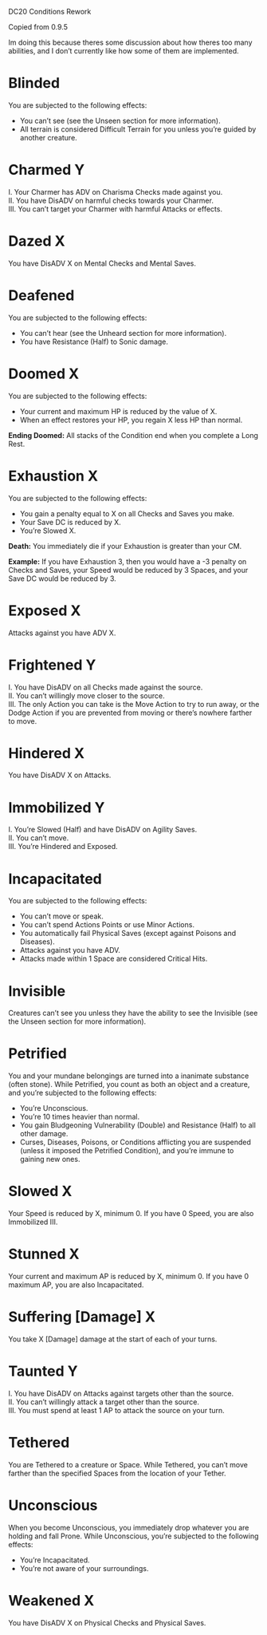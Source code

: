 DC20 Conditions Rework

Copied from 0.9.5

Im doing this because theres some discussion about how theres too many abilities, and I don’t currently like how some of them are implemented.

# Blinded

You are subjected to the following effects:

-   You can’t see (see the Unseen section for more information).
-   All terrain is considered Difficult Terrain for you unless you’re guided by another creature.

# Charmed Y

I. Your Charmer has ADV on Charisma Checks made against you.  
II. You have DisADV on harmful checks towards your Charmer.  
III. You can’t target your Charmer with harmful Attacks or effects.

# Dazed X

You have DisADV X on Mental Checks and Mental Saves.

# Deafened

You are subjected to the following effects:

-   You can’t hear (see the Unheard section for more information).
-   You have Resistance (Half) to Sonic damage.

# Doomed X

You are subjected to the following effects:

-   Your current and maximum HP is reduced by the value of X.
-   When an effect restores your HP, you regain X less HP than normal.

**Ending Doomed:** All stacks of the Condition end when you complete a Long Rest.

# Exhaustion X

You are subjected to the following effects:

-   You gain a penalty equal to X on all Checks and Saves you make.
-   Your Save DC is reduced by X.
-   You’re Slowed X.

**Death:** You immediately die if your Exhaustion is greater than your CM.

**Example:** If you have Exhaustion 3, then you would have a -3 penalty on Checks and Saves, your Speed would be reduced by 3 Spaces, and your Save DC would be reduced by 3.

# Exposed X

Attacks against you have ADV X.

# Frightened Y

I. You have DisADV on all Checks made against the source.  
II. You can’t willingly move closer to the source.  
III. The only Action you can take is the Move Action to try to run away, or the Dodge Action if you are prevented from moving or there’s nowhere farther to move.

# Hindered X

You have DisADV X on Attacks.

# Immobilized Y

I. You’re Slowed (Half) and have DisADV on Agility Saves.  
II. You can’t move.  
III. You’re Hindered and Exposed.

# Incapacitated

You are subjected to the following effects:

-   You can’t move or speak.
-   You can’t spend Actions Points or use Minor Actions.
-   You automatically fail Physical Saves (except against Poisons and Diseases).
-   Attacks against you have ADV.
-   Attacks made within 1 Space are considered Critical Hits.

# Invisible

Creatures can’t see you unless they have the ability to see the Invisible (see the Unseen section for more information).

# Petrified

You and your mundane belongings are turned into a inanimate substance (often stone). While Petrified, you count as both an object and a creature, and you’re subjected to the following effects:

-   You’re Unconscious.
-   You’re 10 times heavier than normal.
-   You gain Bludgeoning Vulnerability (Double) and Resistance (Half) to all other damage.
-   Curses, Diseases, Poisons, or Conditions afflicting you are suspended (unless it imposed the Petrified Condition), and you’re immune to gaining new ones.

# Slowed X

Your Speed is reduced by X, minimum 0. If you have 0 Speed, you are also Immobilized III.

# Stunned X

Your current and maximum AP is reduced by X, minimum 0. If you have 0 maximum AP, you are also Incapacitated.

# Suffering [Damage] X

You take X [Damage] damage at the start of each of your turns.

# Taunted Y

I. You have DisADV on Attacks against targets other than the source.  
II. You can’t willingly attack a target other than the source.  
III. You must spend at least 1 AP to attack the source on your turn.

# Tethered

You are Tethered to a creature or Space. While Tethered, you can’t move farther than the specified Spaces from the location of your Tether.

# Unconscious

When you become Unconscious, you immediately drop whatever you are holding and fall Prone. While Unconscious, you’re subjected to the following effects:

-   You’re Incapacitated.
-   You’re not aware of your surroundings.

# Weakened X

You have DisADV X on Physical Checks and Physical Saves.
